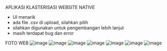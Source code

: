 APLIKASI KLASTERISASI WEBSITE NATIVE
- UI menarik
- ada file .csv di upload, silahkan pilih
- silahkan digunakan untuk pengembangan lebih lanjut
- masih terdapat bug dan error

FOTO WEB
![image](https://github.com/user-attachments/assets/fb0457ef-003e-45b8-9fb1-4d391968c90b)
![image](https://github.com/user-attachments/assets/08278e38-5916-4ba5-85e2-33fcf85e7ab0)
![image](https://github.com/user-attachments/assets/53c72c6a-edd0-4628-a616-20ccff4b9670)
![image](https://github.com/user-attachments/assets/33d51804-95b4-451b-a64b-d535f23332c0)
![image](https://github.com/user-attachments/assets/fb254055-3bc5-4e88-8513-644a92bc9992)
![image](https://github.com/user-attachments/assets/20a36f2d-58a1-4001-967d-475ba79ca77a)
![image](https://github.com/user-attachments/assets/29cfadbc-46f9-4bc7-acba-a5728c2df4d6)
